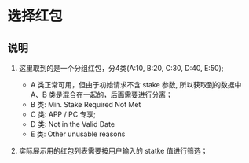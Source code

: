 # 选择红包

## 说明

1. 这里取到的是一个分组红包，分4类(A:10, B:20, C:30, D:40, E:50);
    * A 类正常可用，但由于初始请求不含 stake 参数, 所以获取到的数据中 A、B 类是混合在一起的，后面需要进行分离；
    * B 类: Min. Stake Required Not Met
    * C 类: APP / PC 专享;
    * D 类: Not in the Valid Date
    * E 类: Other unusable reasons

2. 实际展示用的红包列表需要按用户输入的 statke 值进行筛选；
